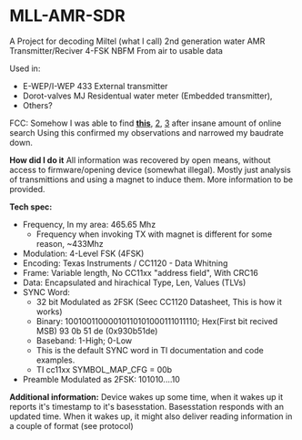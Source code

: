 # MLL-AMR-SDR
A Project for decoding Miltel (what I call) 2nd generation water AMR Transmitter/Reciver 4-FSK NBFM From air to usable data

Used in:
 * E-WEP/I-WEP 433 External transmitter
 * Dorot-valves MJ Residentual water meter (Embedded transmitter),
 * Others?

FCC: Somehow I was able to find **[this](https://fccid.io/ANATEL/01493-15-03592/Manual_E-WEP-433/7F933824-B3EF-489A-9741-D98BEC47BBA5/PDF)**, [2](https://fccid.io/ANATEL/01493-15-03592/), [3](https://israelpatents.justice.gov.il/en/patent-file/details/223224) after insane amount of online search
  Using this confirmed my observations and narrowed my baudrate down.

**How did I do it**
All information was recovered by open means, without access to firmware/opening device (somewhat illegal).
Mostly just analysis of transmittions and using a magnet to induce them.
More information to be provided.

**Tech spec:**
  * Frequency, In my area: 465.65 Mhz
    * Frequency when invoking TX with magnet is different for some reason, ~433Mhz
  * Modulation: 4-Level FSK (4FSK)
  * Encoding: Texas Instruments / CC1120 - Data Whitning 
  * Frame: Variable length, No CC11xx "address field", With CRC16
  * Data: Encapsulated and hirachical Type, Len, Values (TLVs)
  * SYNC Word:
      * 32 bit Modulated as 2FSK (Seec CC1120 Datasheet, This is how it works)
      * Binary: 10010011000010110101000111011110; Hex(First bit recived MSB) 93 0b 51 de (0x930b51de)
      * Baseband: 1-High; 0-Low
      * This is the default SYNC word in TI documentation and code examples.
      * TI cc11xx SYMBOL_MAP_CFG = 00b
  * Preamble Modulated as 2FSK: 101010....10 <sync>

**Additional information:**
Device wakes up some time, when it wakes up it reports it's timestamp to it's basesstation.
Basesstation responds with an updated time.
When it wakes up, it might also deliver reading information in a couple of format (see protocol)
